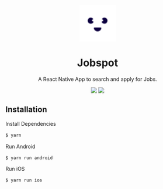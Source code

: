 <p align="center">
  <a>
    <img width="100px" src="./src/assets/images/icon.png">
  </a>
  <h1 align="center">Jobspot</h1>  
</p>

<p align="center">
    A React Native App to search and apply for Jobs.
</p>

<p align="center">
  <img src="https://img.shields.io/badge/react-17.0-green.svg" />
  <img src="https://img.shields.io/badge/react--native-0.64-blue.svg" />
</p>

## Installation

Install Dependencies

```sh
$ yarn
```

Run Android
```
$ yarn run android
```

Run iOS
```
$ yarn run ios
```